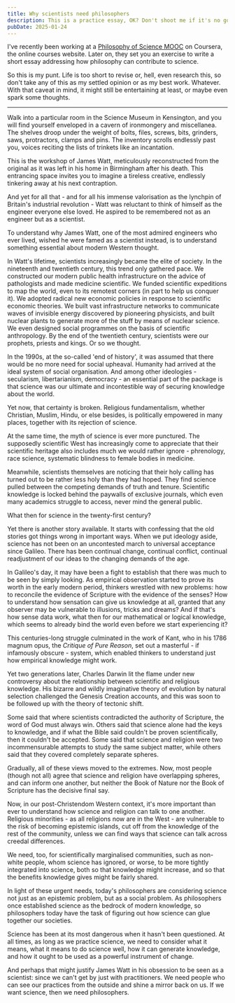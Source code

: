 ```yaml
---
title: Why scientists need philosophers
description: This is a practice essay, OK? Don't shoot me if it's no good.
pubDate: 2025-01-24
---
```


I've recently been working at a
[Philosophy of Science MOOC]([phil-sci-coursera]) on Coursera, the online
courses website. Later on, they set you an exercise to write a short essay
addressing how philosophy can contribute to science.

So this is my punt. Life is too short to revise or, hell, even research this, so
don't take any of this as my settled opinion or as my best work. Whatever. With
that caveat in mind, it might still be entertaining at least, or maybe even
spark some thoughts.

---

Walk into a particular room in the Science Museum in Kensington, and you will
find yourself enveloped in a cavern of ironmongery and miscellanea. The shelves
droop under the weight of bolts, files, screws, bits, grinders, saws,
protractors, clamps and pins. The inventory scrolls endlessly past you, voices
reciting the lists of trinkets like an incantation.

This is the workshop of James Watt, meticulously reconstructed from the
original as it was left in his home in Birmingham after his death. This
entrancing space invites you to imagine a tireless creative, endlessly
tinkering away at his next contraption.

And yet for all that - and for all his immense valorisation as the lynchpin of
Britain's industrial revolution - Watt was reluctant to think of himself as the
engineer everyone else loved. He aspired to be remembered not as an engineer
but as a scientist.

To understand why James Watt, one of the most admired engineers who ever lived,
wished he were famed as a scientist instead, is to understand something
essential about modern Western thought.

In Watt's lifetime, scientists increasingly became the elite of society. In the
nineteenth and twentieth century, this trend only gathered pace. We constructed
our modern public health infrastructure on the advice of pathologists and made
medicine scientific. We funded scientific expeditions to map the world, even to
its remotest corners (in part to help us conquer it). We adopted radical new
economic policies in response to scientific economic theories. We built vast
infrastructure networks to communicate waves of invisible energy discovered by
pioneering physicists, and built nuclear plants to generate more of the stuff
by means of nuclear science. We even designed social programmes on the basis of
scientific anthropology. By the end of the twentieth century, scientists were
our prophets, priests and kings. Or so we thought.

In the 1990s, at the so-called 'end of history', it was assumed that there
would be no more need for social upheaval. Humanity had arrived at the ideal
system of social organisation. And among other ideologies - secularism,
libertarianism, democracy - an essential part of the package is that science
was our ultimate and incontestible way of securing knowledge about the world.

Yet now, that certainty is broken. Religious fundamentalism, whether Christian,
Muslim, Hindu, or else besides, is politically empowered in many places,
together with its rejection of science.

At the same time, the myth of science is ever more punctured. The supposedly
scientific West has increasingly come to appreciate that their scientific
heritage also includes much we would rather ignore - phrenology, race science,
systematic blindness to female bodies in medicine.

Meanwhile, scientists themselves are noticing that their holy calling has
turned out to be rather less holy than they had hoped. They find science
pulled between the competing demands of truth and tenure. Scientific knowledge
is locked behind the paywalls of exclusive journals, which even many academics
struggle to access, never mind the general public.

What then for science in the twenty-first century?

Yet there is another story available. It starts with confessing that the old
stories got things wrong in important ways. When we put ideology aside, science
has not been on an uncontested march to universal acceptance since Galileo.
There has been continual change, continual conflict, continual readjustment of
our ideas to the changing demands of the age.

In Galileo's day, it may have been a fight to establish that there was much to
be seen by simply looking. As empirical observation started to prove its worth
in the early modern period, thinkers wrestled with new problems: how to
reconcile the evidence of Scripture with the evidence of the senses? How to
understand how sensation can give us knowledge at all, granted that any
observer may be vulnerable to illusions, tricks and dreams? And if that's how
sense data work, what then for our mathematical or logical knowledge, which
seems to already bind the world even before we start experiencing it?

This centuries-long struggle culminated in the work of Kant, who in his 1786
magnum opus, the _Critique of Pure Reason_, set out a masterful - if infamously
obscure - system, which enabled thinkers to understand just how empirical
knowledge might work.

Yet two generations later, Charles Darwin lit the flame under new controversy
about the relationship between scientific and religious knowledge. His bizarre
and wildly imaginative theory of evolution by natural selection challenged the
Genesis Creation accounts, and this was soon to be followed up with the theory
of tectonic shift.

Some said that where scientists contradicted the authority of Scripture, the
word of God must always win. Others said that science alone had the keys to
knowledge, and if what the Bible said couldn't be proven scientifically, then
it couldn't be accepted. Some said that science and religion were two
incommensurable attempts to study the same subject matter, while others said
that they covered completely separate spheres.

Gradually, all of these views moved to the extremes. Now, most people (though
not all) agree that science and religion have overlapping spheres, and can
inform one another, but neither the Book of Nature nor the Book of Scripture
has the decisive final say.

Now, in our post-Christendom Western context, it's more important than ever to
understand how science and religion can talk to one another. Religious
minorities - as all religions now are in the West - are vulnerable to the risk
of becoming epistemic islands, cut off from the knowledge of the rest of the
community, unless we can find ways that science can talk across creedal
differences.

We need, too, for scientifically marginalised communities, such as non-white
people, whom science has ignored, or worse, to be more tightly integrated into
science, both so that knowledge might increase, and so that the benefits
knowledge gives might be fairly shared.

In light of these urgent needs, today's philosophers are considering science
not just as an epistemic problem, but as a social problem. As philosophers once
established science as the bedrock of modern knowledge, so philosophers today
have the task of figuring out how science can glue together our societies.

Science has been at its most dangerous when it hasn't been questioned. At all
times, as long as we practice science, we need to consider what it means, what
it means to do science well, how it can generate knowledge, and how it ought to
be used as a powerful instrument of change.

And perhaps that might justify James Watt in his obsession to be seen as a
scientist: since we can't get by just with practitioners. We need people who
can see our practices from the outside and shine a mirror back on us. If we
want science, then we need philosophers.

[phil-sci-coursera]: https://www.coursera.org/learn/philosophy-physical-sciences
